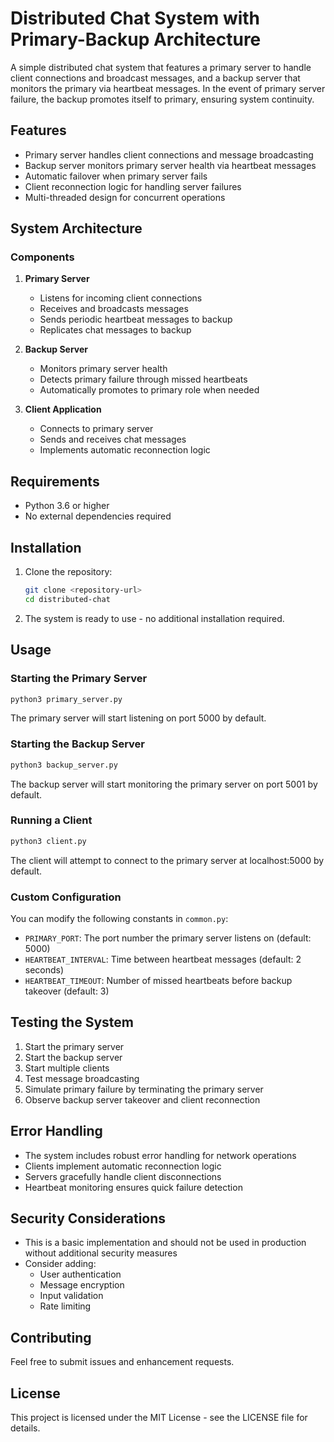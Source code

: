 # Distributed Chat System with Primary-Backup Architecture

A simple distributed chat system that features a primary server to handle client connections and broadcast messages, and a backup server that monitors the primary via heartbeat messages. In the event of primary server failure, the backup promotes itself to primary, ensuring system continuity.

## Features

- Primary server handles client connections and message broadcasting
- Backup server monitors primary server health via heartbeat messages
- Automatic failover when primary server fails
- Client reconnection logic for handling server failures
- Multi-threaded design for concurrent operations

## System Architecture

### Components

1. **Primary Server**
   - Listens for incoming client connections
   - Receives and broadcasts messages
   - Sends periodic heartbeat messages to backup
   - Replicates chat messages to backup

2. **Backup Server**
   - Monitors primary server health
   - Detects primary failure through missed heartbeats
   - Automatically promotes to primary role when needed

3. **Client Application**
   - Connects to primary server
   - Sends and receives chat messages
   - Implements automatic reconnection logic

## Requirements

- Python 3.6 or higher
- No external dependencies required

## Installation

1. Clone the repository:
   ```bash
   git clone <repository-url>
   cd distributed-chat
   ```

2. The system is ready to use - no additional installation required.

## Usage

### Starting the Primary Server

```bash
python3 primary_server.py
```

The primary server will start listening on port 5000 by default.

### Starting the Backup Server

```bash
python3 backup_server.py
```

The backup server will start monitoring the primary server on port 5001 by default.

### Running a Client

```bash
python3 client.py
```

The client will attempt to connect to the primary server at localhost:5000 by default.

### Custom Configuration

You can modify the following constants in `common.py`:
- `PRIMARY_PORT`: The port number the primary server listens on (default: 5000)
- `HEARTBEAT_INTERVAL`: Time between heartbeat messages (default: 2 seconds)
- `HEARTBEAT_TIMEOUT`: Number of missed heartbeats before backup takeover (default: 3)

## Testing the System

1. Start the primary server
2. Start the backup server
3. Start multiple clients
4. Test message broadcasting
5. Simulate primary failure by terminating the primary server
6. Observe backup server takeover and client reconnection

## Error Handling

- The system includes robust error handling for network operations
- Clients implement automatic reconnection logic
- Servers gracefully handle client disconnections
- Heartbeat monitoring ensures quick failure detection

## Security Considerations

- This is a basic implementation and should not be used in production without additional security measures
- Consider adding:
  - User authentication
  - Message encryption
  - Input validation
  - Rate limiting

## Contributing

Feel free to submit issues and enhancement requests.

## License

This project is licensed under the MIT License - see the LICENSE file for details. 